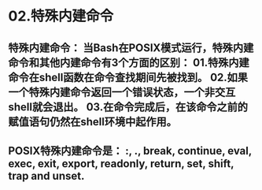 # 02.特殊内建命令

特殊内建命令：
当Bash在POSIX模式运行，特殊内建命令和其他内建命令有3个方面的区别：
01.特殊内建命令在shell函数在命令查找期间先被找到。
02.如果一个特殊内建命令返回一个错误状态，一个非交互shell就会退出。
03.在命令完成后，在该命令之前的赋值语句仍然在shell环境中起作用。
-------------------------------------------------------------------------------------------
POSIX特殊内建命令是：
:, ., break, continue, eval, exec, exit, export, readonly, return, set, shift, trap and unset.
-------------------------------------------------------------------------------------------

